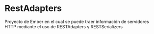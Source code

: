 # RestAdapters
Proyecto de Ember en el cual se puede traer información de servidores HTTP mediante el uso de RESTAdapters y RESTSerializers
